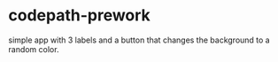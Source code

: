 # codepath-prework
simple app with 3 labels  and a button that changes the background to a random color.

